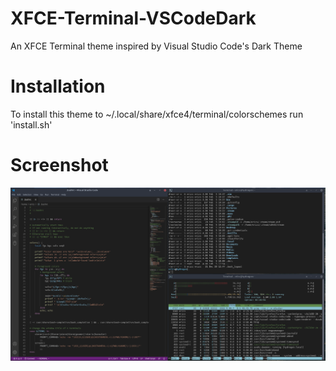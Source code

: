 # XFCE-Terminal-VSCodeDark
An XFCE Terminal theme inspired by Visual Studio Code's Dark Theme

# Installation
To install this theme to ~/.local/share/xfce4/terminal/colorschemes run 'install.sh'

# Screenshot
![Screenshot of VSCode and Terminal with VSCodeDark Theme](./screenshots/Screenshot_2021-02-06_09-42-57.png)

